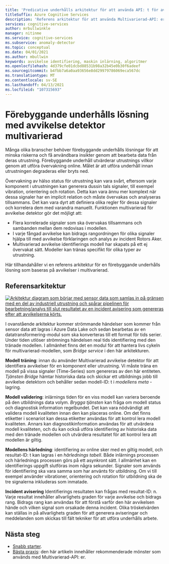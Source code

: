 ```yaml
---
title: 'Predicative underhålls arkitektur för att använda API: t för avvikelse detektor Multivarierad'
titleSuffix: Azure Cognitive Services
description: 'Referens arkitektur för att använda Multivarierad-API: er i avvikelse detektor för att tillämpa avvikelse identifiering för dina tids serie data för förutsägande underhåll.'
services: cognitive-services
author: mrbullwinkle
manager: nitinme
ms.service: cognitive-services
ms.subservice: anomaly-detector
ms.topic: conceptual
ms.date: 04/01/2021
ms.author: mbullwin
keywords: avvikelse identifiering, maskin inlärning, algoritmer
ms.openlocfilehash: 4d379cfe01dcbd88531b98a32b45e0b30f6adeef
ms.sourcegitcommit: b4fbb7a6a0aa93656e8dd29979786069eca567dc
ms.translationtype: MT
ms.contentlocale: sv-SE
ms.lasthandoff: 04/13/2021
ms.locfileid: "107315693"
---
```

# <a name="predictive-maintenance-solution-with-anomaly-detector-multivariate"></a>Förebyggande underhålls lösning med avvikelse detektor multivarierad

Många olika branscher behöver förebyggande underhålls lösningar för att minska riskerna och få användbara insikter genom att bearbeta data från deras utrustning. Förebyggande underhåll utvärderar utrustnings villkor genom att utföra övervakning online. Målet är att utföra underhåll innan utrustningen degraderas eller bryts ned.

Övervakning av hälso status för utrustning kan vara svårt, eftersom varje komponent i utrustningen kan generera dussin tals signaler, till exempel vibration, orientering och rotation.  Detta kan vara ännu mer komplext när dessa signaler har en implicit relation och måste övervakas och analyseras tillsammans. Det kan vara dyrt att definiera olika regler för dessa signaler och korrelera dem med varandra manuellt. Funktionen multivarierad för avvikelse detektor gör det möjligt att:

* Flera korrelerade signaler som ska övervakas tillsammans och sambanden mellan dem redovisas i modellen.
* I varje fångad avvikelse kan bidrags rangordningen för olika signaler hjälpa till med avvikelse förklaringen och analys av incident Rotors Aker.
* Multivarierad avvikelse identifierings modell har skapats på ett ej övervakat sätt. Modeller kan tränas specifikt för olika typer av utrustning.

Här tillhandahåller vi en referens arkitektur för en förebyggande underhålls lösning som baseras på avvikelser i multivarierad.

## <a name="reference-architecture"></a>Referensarkitektur

[![Arkitektur diagram som börjar med sensor data som samlas in på gränsen med en del av industriell utrustning och spårar pipelinen för bearbetning/analys till slut resultatet av en incident avisering som genereras efter att avvikelserna körts. ](../media/multivariate-architecture/multivariate-architecture.png)](../media/multivariate-architecture/multivariate-architecture.png#lightbox)

I ovanstående arkitektur kommer strömmande händelser som kommer från sensor data att lagras i Azure Data Lake och sedan bearbetas av en datatransformering-modul som ska konverteras till ett format för tids serier. Under tiden utlöser strömnings händelsen real tids identifiering med den tränade modellen. I allmänhet finns det en modul för att hantera livs cykeln för multivarierad-modellen, som *Bridge service* i den här arkitekturen.

**Modell träning**: innan du använder Multivarierad avvikelse detektor för att identifiera avvikelser för en komponent eller utrustning. Vi måste träna en modell på vissa signaler (Time-Series) som genereras av den här entiteten. *Tjänsten Bridge* hämtar historiska data och skickar ett utbildnings jobb till avvikelse detektorn och behåller sedan modell-ID: t i *modellens meta* -lagring.

**Modell validering**: inlärnings tiden för en viss modell kan variera beroende på den utbildnings data volym. *Brygga tjänsten* kan fråga om modell status och diagnostisk information regelbundet. Det kan vara nödvändigt att validera modell kvaliteten innan den kan placeras online. Om det finns etiketter i scenariot kan dessa etiketter användas för att kontrol lera modell kvaliteten. Annars kan diagnostikinformation användas för att utvärdera modell kvaliteten, och du kan också utföra identifiering av historiska data med den tränade modellen och utvärdera resultatet för att kontrol lera att modellen är giltig.

**Modellens härledning**: identifiering av online sker med en giltig modell, och resultat-ID: t kan lagras i en *härlednings tabell*. Både inlärnings processen och härlednings processen görs på ett asynkront sätt. I allmänhet kan en identifierings uppgift slutföras inom några sekunder. Signaler som används för identifiering ska vara samma som har använts för utbildning. Om vi till exempel använder vibrationer, orientering och rotation för utbildning ska de tre signalerna inkluderas som inmatade.

**Incident avisering** Identifierings resultaten kan frågas med resultat-ID: n. Varje resultat innehåller allvarlighets graden för varje avvikelse och bidrags rang. Bidrags rang kan användas för att förstå varför den här avvikelsen hände och vilken signal som orsakade denna incident. Olika tröskelvärden kan ställas in på allvarlighets graden för att generera aviseringar och meddelanden som skickas till fält tekniker för att utföra underhålls arbete.

## <a name="next-steps"></a>Nästa steg

- [Snabb starter](../quickstarts/client-libraries-multivariate.md).
- [Bästa praxis](../concepts/best-practices-multivariate.md): den här artikeln innehåller rekommenderade mönster som används med Multivarierad-API: er.